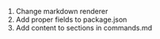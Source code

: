 1. Change markdown renderer
2. Add proper fields to package.json
3. Add content to sections in commands.md